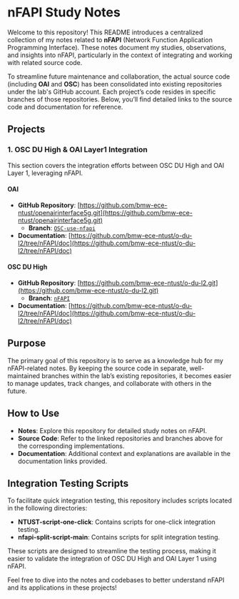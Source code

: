 # nFAPI Study Notes

Welcome to this repository! This README introduces a centralized collection of my notes related to **nFAPI** (Network Function Application Programming Interface). These notes document my studies, observations, and insights into nFAPI, particularly in the context of integrating and working with related source code.

To streamline future maintenance and collaboration, the actual source code (including **OAI** and **OSC**) has been consolidated into existing repositories under the lab's GitHub account. Each project’s code resides in specific branches of those repositories. Below, you’ll find detailed links to the source code and documentation for reference.

## Projects

### 1. OSC DU High & OAI Layer1 Integration
This section covers the integration efforts between OSC DU High and OAI Layer 1, leveraging nFAPI.

#### OAI
- **GitHub Repository**: [https://github.com/bmw-ece-ntust/openairinterface5g.git](https://github.com/bmw-ece-ntust/openairinterface5g.git)
    - **Branch**: [`OSC-use-nfapi`](https://github.com/bmw-ece-ntust/openairinterface5g/tree/OSC-use-nfapi)
- **Documentation**: [https://github.com/bmw-ece-ntust/o-du-l2/tree/nFAPI/doc](https://github.com/bmw-ece-ntust/o-du-l2/tree/nFAPI/doc)

#### OSC DU High
- **GitHub Repository**: [https://github.com/bmw-ece-ntust/o-du-l2.git](https://github.com/bmw-ece-ntust/o-du-l2.git)
    - **Branch**: [`nFAPI`](https://github.com/bmw-ece-ntust/o-du-l2/tree/nFAPI)
- **Documentation**: [https://github.com/bmw-ece-ntust/o-du-l2/tree/nFAPI/doc](https://github.com/bmw-ece-ntust/o-du-l2/tree/nFAPI/doc)

## Purpose
The primary goal of this repository is to serve as a knowledge hub for my nFAPI-related notes. By keeping the source code in separate, well-maintained branches within the lab’s existing repositories, it becomes easier to manage updates, track changes, and collaborate with others in the future.

## How to Use
- **Notes**: Explore this repository for detailed study notes on nFAPI.
- **Source Code**: Refer to the linked repositories and branches above for the corresponding implementations.
- **Documentation**: Additional context and explanations are available in the documentation links provided.

## Integration Testing Scripts
To facilitate quick integration testing, this repository includes scripts located in the following directories:
- **NTUST-script-one-click**: Contains scripts for one-click integration testing.
- **nfapi-split-script-main**: Contains scripts for split integration testing.

These scripts are designed to streamline the testing process, making it easier to validate the integration of OSC DU High and OAI Layer 1 using nFAPI.

Feel free to dive into the notes and codebases to better understand nFAPI and its applications in these projects!